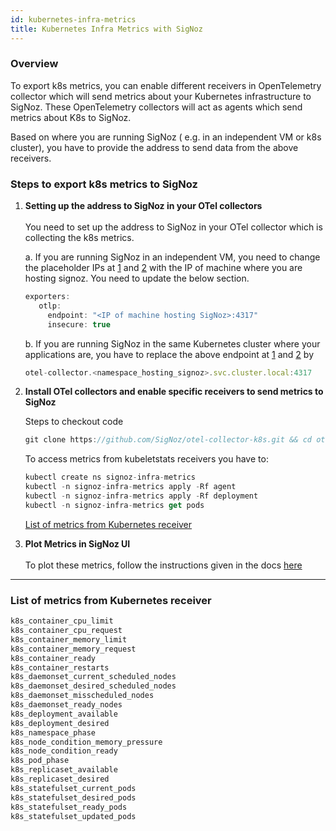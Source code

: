 ```yaml
---
id: kubernetes-infra-metrics
title: Kubernetes Infra Metrics with SigNoz
---
```


### Overview
To export k8s metrics, you can enable different receivers in OpenTelemetry collector which will send metrics about your Kubernetes infrastructure to SigNoz. These OpenTelemetry collectors will act as agents which send metrics about K8s to SigNoz.

Based on where you are running SigNoz ( e.g. in an independent VM or k8s cluster), you have to provide the address to send data from the above receivers.

### Steps to export k8s metrics to SigNoz

1. **Setting up the address to SigNoz in your OTel collectors**<br></br>
   You need to set up the address to SigNoz in your OTel collector which is collecting the k8s metrics.

   a. If you are running SigNoz in an independent VM, you need to change the placeholder IPs at [1](https://github.com/SigNoz/otel-collector-k8s/blob/main/agent/infra-metrics.yaml#L47) and [2](https://github.com/SigNoz/otel-collector-k8s/blob/main/deployment/all-in-one.yaml#L19) with the IP of machine where you are hosting signoz. You need to update the below section.
   
   ```jsx
   exporters:
      otlp:
        endpoint: "<IP of machine hosting SigNoz>:4317"
        insecure: true
   ```

   b. If you are running SigNoz in the same Kubernetes cluster where your applications are, you have to replace the above endpoint at [1](https://github.com/SigNoz/otel-collector-k8s/blob/main/agent/infra-metrics.yaml#L47) and [2](https://github.com/SigNoz/otel-collector-k8s/blob/main/deployment/all-in-one.yaml#L19) by

   ```jsx
   otel-collector.<namespace_hosting_signoz>.svc.cluster.local:4317
   ```

2. **Install OTel collectors and enable specific receivers to send metrics to SigNoz**
   
   Steps to checkout code
   ```jsx
   git clone https://github.com/SigNoz/otel-collector-k8s.git && cd otel-collector-k8s
   ```

   To access metrics from kubeletstats receivers you have to:

   ```jsx
   kubectl create ns signoz-infra-metrics
   kubectl -n signoz-infra-metrics apply -Rf agent
   kubectl -n signoz-infra-metrics apply -Rf deployment
   kubectl -n signoz-infra-metrics get pods
   ```

   [List of metrics from Kubernetes receiver](#list-of-metrics-from-kubernetes-receiver)

3. **Plot Metrics in SigNoz UI**<br></br>
   To plot these metrics, follow the instructions given in the docs [here](https://signoz.io/docs/userguide/metrics-dashboard/)


---

### List of metrics from Kubernetes receiver

```jsx
k8s_container_cpu_limit
k8s_container_cpu_request
k8s_container_memory_limit
k8s_container_memory_request
k8s_container_ready
k8s_container_restarts
k8s_daemonset_current_scheduled_nodes
k8s_daemonset_desired_scheduled_nodes
k8s_daemonset_misscheduled_nodes
k8s_daemonset_ready_nodes
k8s_deployment_available
k8s_deployment_desired
k8s_namespace_phase
k8s_node_condition_memory_pressure
k8s_node_condition_ready
k8s_pod_phase
k8s_replicaset_available
k8s_replicaset_desired
k8s_statefulset_current_pods
k8s_statefulset_desired_pods
k8s_statefulset_ready_pods
k8s_statefulset_updated_pods
```

